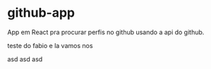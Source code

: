 # github-app
App em React pra procurar perfis no github usando a api do github.


teste do fabio 
e la vamos nos

asd
asd
asd
